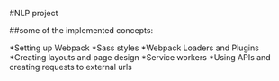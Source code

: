 #NLP project



##some of the implemented concepts:

*Setting up Webpack
*Sass styles
*Webpack Loaders and Plugins
*Creating layouts and page design
*Service workers
*Using APIs and creating requests to external urls
